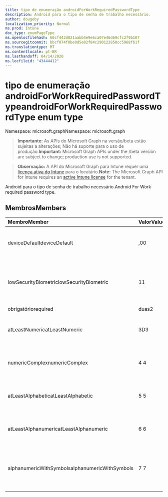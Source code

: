 ```yaml
---
title: tipo de enumeração androidForWorkRequiredPasswordType
description: Android para o tipo de senha de trabalho necessário.
author: dougeby
localization_priority: Normal
ms.prod: Intune
doc_type: enumPageType
ms.openlocfilehash: 60cf442d821aabb4e9e6ca07e46d69cfc2f9b107
ms.sourcegitcommit: bbcf074f0be9d5e02f84c290122850cc5968fb1f
ms.translationtype: MT
ms.contentlocale: pt-BR
ms.lasthandoff: 04/14/2020
ms.locfileid: "43444412"
---
```

# <a name="androidforworkrequiredpasswordtype-enum-type"></a><span data-ttu-id="c63ce-103">tipo de enumeração androidForWorkRequiredPasswordType</span><span class="sxs-lookup"><span data-stu-id="c63ce-103">androidForWorkRequiredPasswordType enum type</span></span>

<span data-ttu-id="c63ce-104">Namespace: microsoft.graph</span><span class="sxs-lookup"><span data-stu-id="c63ce-104">Namespace: microsoft.graph</span></span>

> <span data-ttu-id="c63ce-105">**Importante:** As APIs do Microsoft Graph na versão/beta estão sujeitas a alterações; Não há suporte para o uso de produção.</span><span class="sxs-lookup"><span data-stu-id="c63ce-105">**Important:** Microsoft Graph APIs under the /beta version are subject to change; production use is not supported.</span></span>

> <span data-ttu-id="c63ce-106">**Observação:** A API do Microsoft Graph para Intune requer uma [licença ativa do Intune](https://go.microsoft.com/fwlink/?linkid=839381) para o locatário.</span><span class="sxs-lookup"><span data-stu-id="c63ce-106">**Note:** The Microsoft Graph API for Intune requires an [active Intune license](https://go.microsoft.com/fwlink/?linkid=839381) for the tenant.</span></span>

<span data-ttu-id="c63ce-107">Android para o tipo de senha de trabalho necessário.</span><span class="sxs-lookup"><span data-stu-id="c63ce-107">Android For Work required password type.</span></span>

## <a name="members"></a><span data-ttu-id="c63ce-108">Membros</span><span class="sxs-lookup"><span data-stu-id="c63ce-108">Members</span></span>
|<span data-ttu-id="c63ce-109">Membro</span><span class="sxs-lookup"><span data-stu-id="c63ce-109">Member</span></span>|<span data-ttu-id="c63ce-110">Valor</span><span class="sxs-lookup"><span data-stu-id="c63ce-110">Value</span></span>|<span data-ttu-id="c63ce-111">Descrição</span><span class="sxs-lookup"><span data-stu-id="c63ce-111">Description</span></span>|
|:---|:---|:---|
|<span data-ttu-id="c63ce-112">deviceDefault</span><span class="sxs-lookup"><span data-stu-id="c63ce-112">deviceDefault</span></span>|<span data-ttu-id="c63ce-113">,0</span><span class="sxs-lookup"><span data-stu-id="c63ce-113">0</span></span>|<span data-ttu-id="c63ce-114">Valor padrão do dispositivo, sem intenção.</span><span class="sxs-lookup"><span data-stu-id="c63ce-114">Device default value, no intent.</span></span>|
|<span data-ttu-id="c63ce-115">lowSecurityBiometric</span><span class="sxs-lookup"><span data-stu-id="c63ce-115">lowSecurityBiometric</span></span>|<span data-ttu-id="c63ce-116">1</span><span class="sxs-lookup"><span data-stu-id="c63ce-116">1</span></span>|<span data-ttu-id="c63ce-117">Senha com base em Biometria de segurança baixa necessária.</span><span class="sxs-lookup"><span data-stu-id="c63ce-117">Low security biometrics based password required.</span></span>|
|<span data-ttu-id="c63ce-118">obrigatório</span><span class="sxs-lookup"><span data-stu-id="c63ce-118">required</span></span>|<span data-ttu-id="c63ce-119">duas</span><span class="sxs-lookup"><span data-stu-id="c63ce-119">2</span></span>|<span data-ttu-id="c63ce-120">Obrigatório.</span><span class="sxs-lookup"><span data-stu-id="c63ce-120">Required.</span></span>|
|<span data-ttu-id="c63ce-121">atLeastNumeric</span><span class="sxs-lookup"><span data-stu-id="c63ce-121">atLeastNumeric</span></span>|<span data-ttu-id="c63ce-122">3D</span><span class="sxs-lookup"><span data-stu-id="c63ce-122">3</span></span>|<span data-ttu-id="c63ce-123">É necessário pelo menos a senha numérica.</span><span class="sxs-lookup"><span data-stu-id="c63ce-123">At least numeric password required.</span></span>|
|<span data-ttu-id="c63ce-124">numericComplex</span><span class="sxs-lookup"><span data-stu-id="c63ce-124">numericComplex</span></span>|<span data-ttu-id="c63ce-125">4 </span><span class="sxs-lookup"><span data-stu-id="c63ce-125">4</span></span>|<span data-ttu-id="c63ce-126">Senha numérica complexa obrigatória.</span><span class="sxs-lookup"><span data-stu-id="c63ce-126">Numeric complex password required.</span></span>|
|<span data-ttu-id="c63ce-127">atLeastAlphabetic</span><span class="sxs-lookup"><span data-stu-id="c63ce-127">atLeastAlphabetic</span></span>|<span data-ttu-id="c63ce-128">5 </span><span class="sxs-lookup"><span data-stu-id="c63ce-128">5</span></span>|<span data-ttu-id="c63ce-129">É necessária pelo menos a senha alfabética.</span><span class="sxs-lookup"><span data-stu-id="c63ce-129">At least alphabetic password required.</span></span>|
|<span data-ttu-id="c63ce-130">atLeastAlphanumeric</span><span class="sxs-lookup"><span data-stu-id="c63ce-130">atLeastAlphanumeric</span></span>|<span data-ttu-id="c63ce-131">6 </span><span class="sxs-lookup"><span data-stu-id="c63ce-131">6</span></span>|<span data-ttu-id="c63ce-132">É necessária pelo menos a senha alfanumérica.</span><span class="sxs-lookup"><span data-stu-id="c63ce-132">At least alphanumeric password required.</span></span>|
|<span data-ttu-id="c63ce-133">alphanumericWithSymbols</span><span class="sxs-lookup"><span data-stu-id="c63ce-133">alphanumericWithSymbols</span></span>|<span data-ttu-id="c63ce-134">7 </span><span class="sxs-lookup"><span data-stu-id="c63ce-134">7</span></span>|<span data-ttu-id="c63ce-135">É necessário pelo menos alfanumérico com senha de símbolo.</span><span class="sxs-lookup"><span data-stu-id="c63ce-135">At least alphanumeric with symbols password required.</span></span>|



